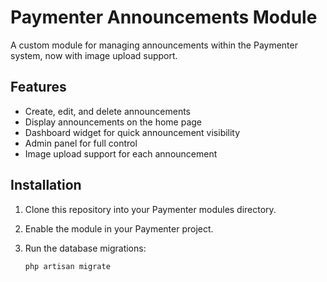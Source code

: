 # Paymenter Announcements Module

A custom module for managing announcements within the Paymenter system, now with image upload support.

## Features

- Create, edit, and delete announcements
- Display announcements on the home page
- Dashboard widget for quick announcement visibility
- Admin panel for full control
- Image upload support for each announcement

## Installation

1. Clone this repository into your Paymenter modules directory.
2. Enable the module in your Paymenter project.
3. Run the database migrations:

   ```bash
   php artisan migrate
